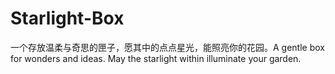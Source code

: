 # Starlight-Box
一个存放温柔与奇思的匣子，愿其中的点点星光，能照亮你的花园。A gentle box for wonders and ideas. May the starlight within illuminate your garden.
